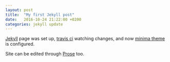 ```yaml
---
layout: post
title:  "My first Jekyll post"
date:   2016-10-24 21:22:00 +0200
categories: jekyll update
---
```

[Jekyll](https://github.com/jekyll/jekyll) page was set up, [travis ci](https://travis-ci.org/) watching changes, and now [minima theme](https://github.com/jekyll/minima) is configured.

Site can be edited through [Prose](http://prose.io) too.

<!--more-->

